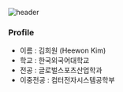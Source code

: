 ![header](https://capsule-render.vercel.app/api?type=waving&color=auto&height=300&section=header&text=won's%2github&fontSize=90)

### Profile
+ 이름 : 김희원 (Heewon Kim)
+ 학교 : 한국외국어대학교
+ 전공 : 글로벌스포츠산업학과
+ 이중전공 : 컴터전자시스템공학부

<!--
**dorahee-ee/dorahee-ee** is a ✨ _special_ ✨ repository because its `README.md` (this file) appears on your GitHub profile.

Here are some ideas to get you started:

- 🔭 I’m currently working on ...
- 🌱 I’m currently learning ...
- 👯 I’m looking to collaborate on ...
- 🤔 I’m looking for help with ...
- 💬 Ask me about ...
- 📫 How to reach me: ...
- 😄 Pronouns: ...
- ⚡ Fun fact: ...
-->
